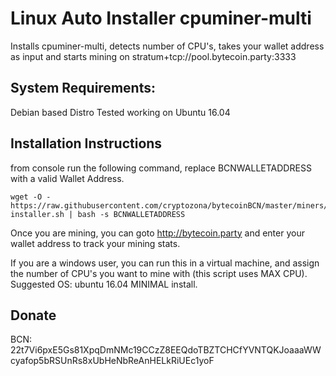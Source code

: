 # Linux Auto Installer cpuminer-multi
Installs cpuminer-multi, detects number of CPU's,  takes your wallet address as input and starts mining on stratum+tcp://pool.bytecoin.party:3333

## System Requirements:
Debian based Distro
Tested working on Ubuntu 16.04

## Installation Instructions
from console run the following command, replace BCNWALLETADDRESS with a valid Wallet Address.
```
wget -O - https://raw.githubusercontent.com/cryptozona/bytecoinBCN/master/miners/cpuminer-installer.sh | bash -s BCNWALLETADDRESS
```

Once you are mining, you can goto http://bytecoin.party and enter your wallet address to track your mining stats.

If you are a windows user, you can run this in a virtual machine, and assign the number of CPU's you want to mine with (this script uses MAX CPU).  Suggested OS: ubuntu 16.04 MINIMAL install.

## Donate
BCN: 22t7Vi6pxE5Gs81XpqDmNMc19CCzZ8EEQdoTBZTCHCfYVNTQKJoaaaWWcyafop5bRSUnRs8xUbHeNbReAnHELkRiUEc1yoF


